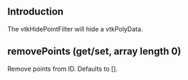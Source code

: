 ## Introduction

The vtkHidePointFilter will hide a vtkPolyData.

## removePoints (get/set, array length 0)

Remove points from ID. Defaults to [].